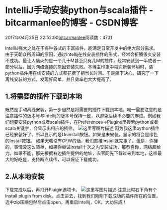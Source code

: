 
# IntelliJ手动安装python与scala插件 - bitcarmanlee的博客 - CSDN博客


2017年04月25日 22:52:00[bitcarmanlee](https://me.csdn.net/bitcarmanlee)阅读数：4731


IntelliJ强大之处在于各种各式的丰富插件，能满足日常开发中的绝大部分需求。由于天朝众所周知的原因，通过Intellij在线安装插件的形式，经常会折腾很久安装不成功。最让人恼火的是一个几十M甚至只有几M的插件，经常安装到一半或者一部分以后，因为网络连接的原因安装失败。本博主印象中每次新装环境时，装python插件用在线安装的方式都花费了相当长时间。于是痛下决心，研究了一下离线安装的方式，发现好简单，并且效率也大大提高了。
## 1.将需要的插件下载到本地
既然是手动离线安装，第一步自然是将需要的插件下载到本地。唯一需要注意的是注意插件的版本号与Intellij的版本号保持一致，以避免后续不必要的麻烦。例如我们想要安装python或者scala插件，在Preferences->Plugins里搜索python或者scala关键字，会显示出相应的插件。
![这里写图片描述](https://img-blog.csdn.net/20170425224313870?watermark/2/text/aHR0cDovL2Jsb2cuY3Nkbi5uZXQvYml0Y2FybWFubGVl/font/5a6L5L2T/fontsize/400/fill/I0JBQkFCMA==/dissolve/70/gravity/SouthEast)
因为我这里python插件已经安装好了，所以显示的是Uninstall按钮。如果是未安装，显示的将会是绿色的Install按钮。
如果天朝没有GFW的话，我们直接Install就完事了。但是，你懂的，事情没这么简单，如果你尝试Install十次之内安装成功，那恭喜你，网络超给力。如果不能，那先根据右边插件提供的地址，去官网先下载过来到本地，这样最大的好吃是，支持断点续传，可以保证下载成功。
## 2.从本地安装
下载完成以后，再打开Pluigin选项卡。
![这里写图片描述](https://img-blog.csdn.net/20170425224933020?watermark/2/text/aHR0cDovL2Jsb2cuY3Nkbi5uZXQvYml0Y2FybWFubGVl/font/5a6L5L2T/fontsize/400/fill/I0JBQkFCMA==/dissolve/70/gravity/SouthEast)
注意此时右下角有个Install plugin from disk。点击进去，找到我们刚刚下载成功的插件所在的位置，选中zip压缩包然后点击open，再重启Intellij，OK，大功告成！


